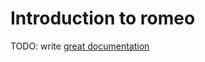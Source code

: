 # Introduction to romeo

TODO: write [great documentation](http://jacobian.org/writing/great-documentation/what-to-write/)

